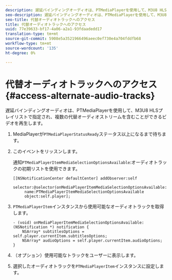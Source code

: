 ```yaml
---
description: 遅延バインディングオーディオは、PTMediaPlayerを使用して、M3U8 HLSプレイリストで指定され、複数の代替オーディオストリームを含むことができるビデオを再生します。
seo-description: 遅延バインディングオーディオは、PTMediaPlayerを使用して、M3U8 HLSプレイリストで指定され、複数の代替オーディオストリームを含むことができるビデオを再生します。
seo-title: 代替オーディオトラックへのアクセス
title: 代替オーディオトラックへのアクセス
uuid: 77e39633-bf17-4a06-a2a1-93fdaadedd17
translation-type: tm+mt
source-git-commit: 5908e5a3521966496aeec0ef730e4a704fddfb68
workflow-type: tm+mt
source-wordcount: '135'
ht-degree: 0%

---
```



# 代替オーディオトラックへのアクセス{#access-alternate-audio-tracks}

遅延バインディングオーディオは、PTMediaPlayerを使用して、M3U8 HLSプレイリストで指定され、複数の代替オーディオストリームを含むことができるビデオを再生します。

1. MediaPlayerが`PTMediaPlayerStatusReady`ステータス以上になるまで待ちます。
1. このイベントをリッスンします。

   通知`PTMediaPlayerItemMediaSelectionOptionsAvailable`:オーディオトラックの初期リストを使用できます。

   ```
   [[NSNotificationCenter defaultCenter] addObserver:self 
        selector:@selector(onMediaPlayerItemMediaSelectionOptionsAvailable:) 
        name:PTMediaPlayerItemMediaSelectionOptionsAvailable  
        object:self.player];
   ```

1. `PTMediaPlayerItem`インスタンスから使用可能なオーディオトラックを取得します。

   ```
   - (void) onMediaPlayerItemMediaSelectionOptionsAvailable:(NSNotification *) notification { 
       NSArray* subtitlesOptions = self.player.currentItem.subtitlesOptions; 
       NSArray* audioOptions = self.player.currentItem.audioOptions; 
   }
   ```

1. （オプション）使用可能なトラックをユーザーに表示します。
1. 選択したオーディオトラックを`PTMediaPlayerItem`インスタンスに設定します。

